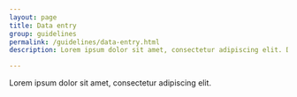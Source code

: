 ```yaml
---
layout: page
title: Data entry
group: guidelines
permalink: /guidelines/data-entry.html
description: Lorem ipsum dolor sit amet, consectetur adipiscing elit. Donec varius dapibus sem in scelerisque.

---
```


Lorem ipsum dolor sit amet, consectetur adipiscing elit.
